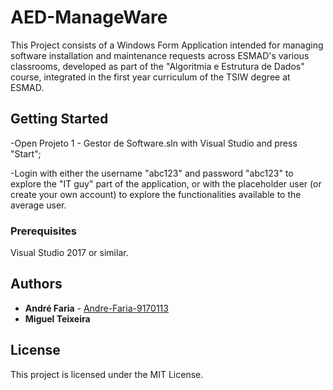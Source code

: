 # AED-ManageWare

This Project consists of a Windows Form Application intended for managing software installation and maintenance requests across ESMAD's various classrooms, developed as part of the "Algoritmia e Estrutura de Dados" course, integrated in the first year curriculum of the TSIW degree at ESMAD.

## Getting Started

-Open Projeto 1 - Gestor de Software.sln with Visual Studio and press "Start";

-Login with either the username "abc123" and password "abc123" to explore the "IT guy" part of the application, or with the placeholder user (or create your own account) to explore the functionalities available to the average user.

### Prerequisites

Visual Studio 2017 or similar.

## Authors

* **André Faria** - [Andre-Faria-9170113](https://github.com/Andre-Faria-9170113)
* **Miguel Teixeira**

## License

This project is licensed under the MIT License.
